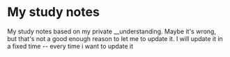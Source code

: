 # My study notes
 My study notes based on my private __understanding. Maybe it's wrong,  but that's not a good enough reason to let me to update it. I will update it in a fixed time --  every time i want to update it
